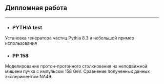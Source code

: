 ## **Дипломная работа**
--------------
* ### PYTHIA test
Установка генератора частиц Pythia 8.3 и небольшой пример использования
* ### PP 158
Моделирование протон-протонного столкновения на неподвижной мишени пучка с импульсом 158 GeV. Сравнение полученных данных экспериментом NA49.
